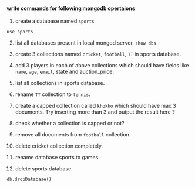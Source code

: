 #### write commands for following mongodb opertaions

1. create a database named `sports`

```
use sports
```

2. list all databases present in local mongod server.
   `show dbs`

3. create 3 collections named `cricket`, `football`, `TT` in sports database.

4) add 3 players in each of above collections which should have fields like `name`, `age`, `email`, state and auction_price.

5) list all collections in sports database.

6) rename `TT` collection to `tennis`.

7) create a capped collection called `khokho` which should have max 3 documents.
   Try inserting more than 3 and output the result here ?

8) check whether a collection is capped or not?

9) remove all documents from `football` collection.

10) delete cricket collection completely.

11) rename database sports to games

12) delete sports database.

```
db.dropDatabase()
```
